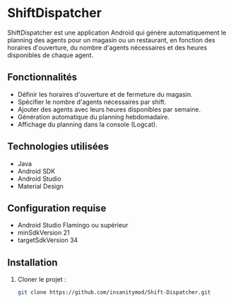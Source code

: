 # ShiftDispatcher

ShiftDispatcher est une application Android qui génère automatiquement le planning des agents pour un magasin ou un restaurant, en fonction des horaires d'ouverture, du nombre d'agents nécessaires et des heures disponibles de chaque agent.

## Fonctionnalités

- Définir les horaires d'ouverture et de fermeture du magasin.
- Spécifier le nombre d'agents nécessaires par shift.
- Ajouter des agents avec leurs heures disponibles par semaine.
- Génération automatique du planning hebdomadaire.
- Affichage du planning dans la console (Logcat).

## Technologies utilisées

- Java
- Android SDK
- Android Studio
- Material Design

## Configuration requise

- Android Studio Flamingo ou supérieur
- minSdkVersion 21
- targetSdkVersion 34

## Installation

1. Cloner le projet :
   ```bash
   git clone https://github.com/insanitymod/Shift-Dispatcher.git
